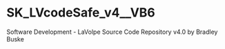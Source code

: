 # SK_LVcodeSafe_v4__VB6
Software Development - LaVolpe Source Code Repository v4.0 by Bradley Buske
